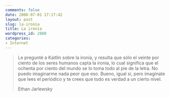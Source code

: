 ```yaml
---
comments: false
date: 2006-07-01 17:17:42
layout: post
slug: la-ironia
title: La ironía
wordpress_id: 2880
categories:
- Internet
---
```


> Le pregunté a Kaitlin sobre la ironía, y resulta que sólo el veinte por ciento de los seres humanos capta la ironía, lo cual significa que el ochenta por ciento del mundo se lo toma todo al pie de la letra. No puedo imaginarme nada peor que eso. Bueno, igual sí, pero imagínate que lees el periódico y te crees que todo es verdad a un cierto nivel.
> 
> Ethan Jarlewsky





